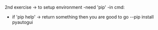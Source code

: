 2nd exercise -> to setup environment
-need 'pip'
-in cmd:

- if 'pip help' -> return something then you are good to go
  --pip install pyautogui
  <!-- docs: https://pyautogui.readthedocs.io/en/latest/ -->
